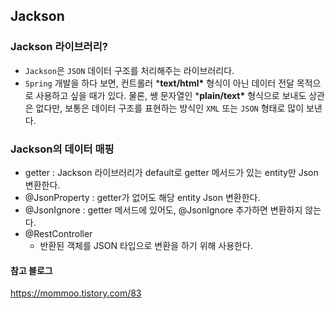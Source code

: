 ## Jackson

### Jackson 라이브러리?

- `Jackson`은 `JSON` 데이터 구조를 처리해주는 라이브러리다.
- `Spring` 개발을 하다 보면, 컨트롤러 ***text/html\*** 형식이 아닌 데이터 전달 목적으로 사용하고 싶을 때가 있다. 물론, 쌩 문자열인 ***plain/text\*** 형식으로 보내도 상관은 없다만, 보통은 데이터 구조를 표현하는 방식인 `XML` 또는 `JSON` 형태로 많이 보낸다.

### Jackson의 데이터 매핑

- getter : Jackson 라이브러리가 default로 getter 메서드가 있는 entity만 Json 변환한다.
- @JsonProperty : getter가 없어도 해당 entity Json 변환한다.
- @JsonIgnore : getter 메서드에 있어도, @JsonIgnore 추가하면 변환하지 않는다.
- @RestController
  - 반환된 객체를 JSON 타입으로 변환을 하기 위해 사용한다.

#### 참고 블로그

https://mommoo.tistory.com/83
